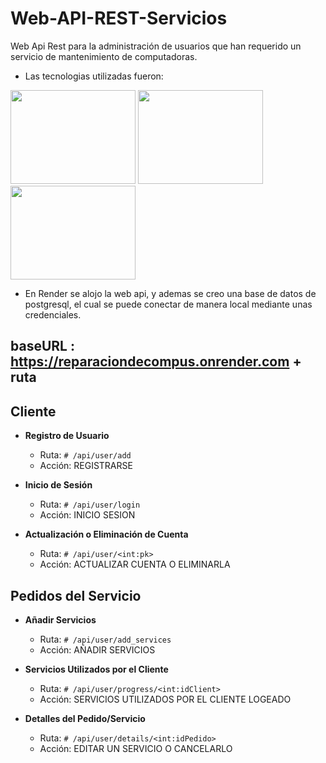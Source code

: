 # Web-API-REST-Servicios
Web Api Rest para la administración de usuarios que han requerido un servicio de mantenimiento de computadoras.
- Las tecnologias utilizadas fueron:
  
<img src="https://storage.caktusgroup.com/media/blog-images/drf-logo2.png" width="200" height="150"/> <img src="https://www.vectorlogo.zone/logos/postgresql/postgresql-ar21.png" width="200" height="150"/>
<img src="https://intellyx.com/wp-content/uploads/2019/08/Render-cloud-intellyx-BC-logo.png" width="200" height="150"/>

- En Render se alojo la web api, y ademas se creo una base de datos de postgresql, el cual se puede conectar de manera local mediante unas credenciales.

## baseURL : https://reparaciondecompus.onrender.com + ruta

## Cliente

- **Registro de Usuario**
  - Ruta: `# /api/user/add`
  - Acción: REGISTRARSE
    

- **Inicio de Sesión**
  - Ruta: `# /api/user/login`
  - Acción: INICIO SESION
    

- **Actualización o Eliminación de Cuenta**
  - Ruta: `# /api/user/<int:pk>`
  - Acción: ACTUALIZAR CUENTA O ELIMINARLA
    

## Pedidos del Servicio

- **Añadir Servicios**
  - Ruta: `# /api/user/add_services`
  - Acción: AÑADIR SERVICIOS
    

- **Servicios Utilizados por el Cliente**
  - Ruta: `# /api/user/progress/<int:idClient>`
  - Acción: SERVICIOS UTILIZADOS POR EL CLIENTE LOGEADO
    

- **Detalles del Pedido/Servicio**
  - Ruta: `# /api/user/details/<int:idPedido>`
  - Acción: EDITAR UN SERVICIO O CANCELARLO
    


